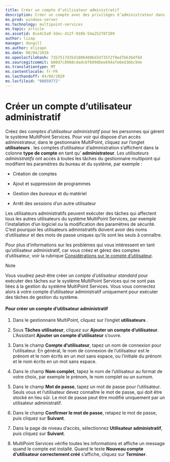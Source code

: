 ```yaml
---
title: Créer un compte d’utilisateur administratif
description: Créer un compte avec des privilèges d’administrateur dans MultiPoint services
ms.prod: windows-server
ms.technology: multipoint-services
ms.topic: article
ms.assetid: 8ce4c5a9-3dec-412f-910b-54a252f8f209
author: lizap
manager: dongill
ms.author: elizapo
ms.date: 08/04/2016
ms.openlocfilehash: 72b7517d35d18064806d3df35f2f9ed7b636df8d
ms.sourcegitcommit: b00d7c8968c4adc8f699dbee694afe6ed36bc9de
ms.translationtype: MT
ms.contentlocale: fr-FR
ms.lasthandoff: 04/08/2020
ms.locfileid: "80859772"
---
```

# <a name="create-an-administrative-user-account"></a>Créer un compte d’utilisateur administratif
Créez des *comptes d’utilisateur administratif* pour les personnes qui gèrent le système MultiPoint Services. Pour voir qui dispose d’un accès administrateur, dans le gestionnaire MultiPoint, cliquez sur l’onglet **utilisateurs** . les comptes d’utilisateur d’administration s’affichent dans la colonne **type de compte** en tant qu' **administrateur**. Les *utilisateurs administratifs* ont accès à toutes les tâches du gestionnaire multipoint qui modifient les paramètres du bureau et du système, par exemple :  
  
-   Création de comptes  
  
-   Ajout et suppression de programmes  
  
-   Gestion des *bureaux* et du matériel  
  
-   Arrêt des *sessions* d’un autre utilisateur  
  
Les utilisateurs administratifs peuvent exécuter des tâches qui affectent tous les autres utilisateurs du système MultiPoint Services, par exemple l’installation d’un logiciel ou la modification des paramètres de sécurité. C’est pourquoi les utilisateurs administratifs doivent avoir des noms d’utilisateur et des mots de passe uniques qu’ils sont les seuls à connaître.  
  
Pour plus d’informations sur les problèmes qui vous intéressent en tant qu’utilisateur administratif, car vous créez et gérez des comptes d’utilisateur, voir la rubrique [Considérations sur le compte d’utilisateur](User-Account-Considerations.md).  
  
> [!NOTE]  
> Vous voudrez peut-être créer un *compte d’utilisateur standard* pour exécuter des tâches sur le système MultiPoint Services qui ne sont pas liées à la gestion du système MultiPoint Services. Vous vous connectez alors à votre compte d’utilisateur administratif uniquement pour exécuter des tâches de gestion du système.  
  
#### <a name="to-create-an-administrative-user-account"></a>Pour créer un compte d’utilisateur administratif  
  
1.  Dans le gestionnaire MultiPoint, cliquez sur l’onglet **utilisateurs** .  
  
2.  Sous **Tâches utilisateur**, cliquez sur **Ajouter un compte d’utilisateur**. L’Assistant **Ajouter un compte d’utilisateur** s’ouvre.  
  
3.  Dans le champ **Compte d’utilisateur**, tapez un nom de connexion pour l’utilisateur. En général, le nom de connexion de l’utilisateur est le prénom et le nom écrits en un mot sans espace, ou l’initiale du prénom et le nom écrits en un mot sans espace.  
  
4.  Dans le champ **Nom complet**, tapez le nom de l’utilisateur au format de votre choix, par exemple le prénom, le nom complet ou un surnom.  
  
5.  Dans le champ **Mot de passe**, tapez un mot de passe pour l’utilisateur. Seuls vous et l’utilisateur devez connaître le mot de passe, qui doit être stocké en lieu sûr. Le mot de passe peut être modifié uniquement par un utilisateur administratif.  
  
6.  Dans le champ **Confirmer le mot de passe**, retapez le mot de passe, puis cliquez sur **Suivant**.  
  
7.  Dans la page de niveau d’accès, sélectionnez **Utilisateur administratif**, puis cliquez sur **Suivant**.  
  
8.  MultiPoint Services vérifie toutes les informations et affiche un message quand le compte est installé. Quand le texte **Nouveau compte d’utilisateur correctement créé** s’affiche, cliquez sur **Terminer**.  
